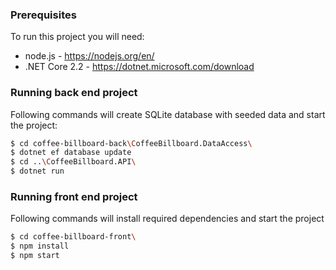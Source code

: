 ### Prerequisites
To run this project you will need:
- node.js - https://nodejs.org/en/
- .NET Core 2.2 - https://dotnet.microsoft.com/download


### Running back end project
Following commands will create SQLite database with seeded data and start the project:
```sh
$ cd coffee-billboard-back\CoffeeBillboard.DataAccess\
$ dotnet ef database update
$ cd ..\CoffeeBillboard.API\
$ dotnet run
```
### Running front end project
Following commands will install required dependencies and start the project
```sh
$ cd coffee-billboard-front\
$ npm install
$ npm start
```